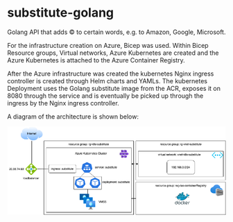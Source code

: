 # substitute-golang
Golang API that adds © to certain words, e.g. to Amazon, Google, Microsoft.

For the infrastructure creation on Azure, Bicep was used. Within Bicep Resource groups, Virtual networks, Azure Kubernetes are created and the Azure Kubernetes is attached to the Azure Container Registry.

After the Azure infrastructure was created the kubernetes Nginx ingress controller is created through Helm charts and YAMLs.
The kubernetes Deployment uses the Golang substitute image from the ACR, exposes it on 8080 through the service and is eventually be picked up through the ingress by the Nginx ingress controller.

A diagram of the architecture is shown below:


![Architecture diagram](images/Architecture.png "Architecture diagram")
